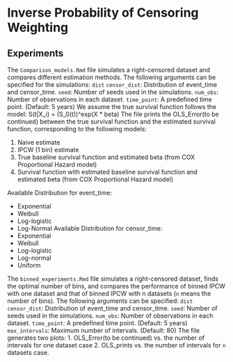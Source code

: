 # Inverse Probability of Censoring Weighting

## Experiments
The `Comparison_models.Rmd` file simulates a right-censored dataset and compares different estimation methods. The following arguments can be specified for the simulations:
 `dist` `censor_dist`: Distribution of event_time and censor_time.
 `seed`: Number of seeds used in the simulations.
 `num_obs`: Number of observations in each dataset.
 `time_point`: A predefined time point. (Default: 5 years)
We assume the true survival function follows the model: S(t|X_i) = (S_0(t))^exp(X * beta)
 The file prints the OLS_Error(to be continued) between the true survival function and the estimated survival function, corresponding to the following models:
 1. Naive estimate
 2. IPCW (1 bin) estimate
 3. True baseline survival function and estimated beta (from COX Proportional Hazard model)
 4. Survival function with estimated baseline survival function and estimated beta (from COX Proportional Hazard model)

 Available Distribution for event_time:
   - Exponential
   - Weibull
   - Log-logistic
   - Log-Normal
Available Distribution for censor_time:
   - Exponential
   - Weibull
   - Log-logistic
   - Log-normal
   - Uniform

The `binned_experiments.Rmd` file simulates a right-censored dataset, finds the optimal number of bins, and compares the performance of binned IPCW with one dataset and that of binned IPCW with n datasets (`n` means the number of bins). The following arguments can be specified:
   `dist` `censor_dist`: Distribution of event_time and censor_time.
   `seed`: Number of seeds used in the simulations.
   `num_obs`: Number of observations in each dataset.
   `time_point`: A predefined time point. (Default: 5 years)
   `max_intervals`: Maximum number of intervals. (Default: 80)
The file generates two plots: 1. OLS_Error(to be continued) vs. the number of intervals for one dataset case 2. OLS_prints vs. the number of intervals for `n` datasets case.

 

